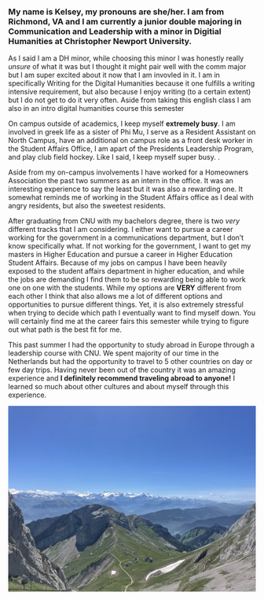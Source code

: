 
### My name is Kelsey, my pronouns are she/her. I am from Richmond, VA and I am currently a junior double majoring in Communication and Leadership with a minor in Digitial Humanities at Christopher Newport University.

As I said I am a DH minor, while choosing this minor I was honestly really _unsure_ of what it was but I thought it might pair well with the comm major but I am super excited about it now that I am invovled in it. I am in specifically Writing for the Digital Humanities because it one fulfills a writing intensive requirement, but also because I enjoy writing (to a certain extent) but I do not get to do it very often. Aside from taking this english class I am also in an intro digital humanities course this semester

On campus outside of academics, I keep myself **extremely busy**. I am involved in greek life as a sister of Phi Mu, I serve as a Resident Assistant on North Campus, have an additional on campus role as a front desk worker in the Student Affairs Office, I am apart of the Presidents Leadership Program, and play club field hockey. Like I said, I keep myself super busy. .

Aside from my on-campus involvements I have worked for a Homeowners Association the past two summers as an intern in the office. It was an interesting experience to say the least but it was also a rewarding one. It somewhat reminds me of working in the Student Affairs office as I deal with angry residents, but also the sweetest residents. 

After graduating from CNU with my bachelors degree, there is two _very_ different tracks that I am considering. I either want to pursue a career working for the government in a communications department, but I don’t know specifically what. If not working for the government, I want to get my masters in Higher Education and pursue a career in Higher Education Student Affairs. Because of my jobs on campus I have been heavily exposed to the student affairs department in higher education, and while the jobs are demanding I find them to be so rewarding being able to work one on one with the students. While my options are **VERY** different from each other I think that also allows me a lot of different options and opportunities to pursue different things. Yet, it is also extremely stressful when trying to decide which path I eventually want to find myself down. You will certainly find me at the career fairs this semester while trying to figure out what path is the best fit for me.

This past summer I had the opportunity to study abroad in Europe through a leadership course with CNU.  We spent majority of our time in the Netherlands but had the opportunity to travel to 5 other countries on day or few day trips. Having never been out of the country it was an amazing experience and **I definitely recommend traveling abroad to anyone!** I learned so much about other cultures and about myself through this experience. 

![Swiss Mountains](https://github.com/kelseyhark/kelseyharkcnu/blob/ef8261d1e6997169f9cea5b8480f841d7af20870/images/IMG_7235.jpeg)

